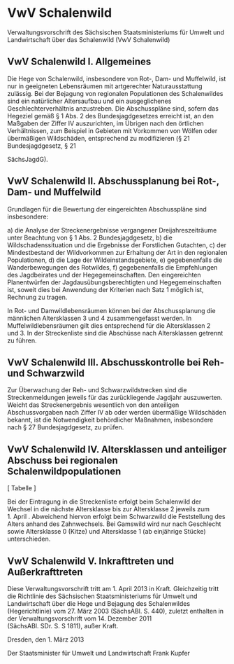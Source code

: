 # VwV Schalenwild

Verwaltungsvorschrift des Sächsischen Staatsministeriums für Umwelt und Landwirtschaft über das Schalenwild (VwV Schalenwild)

## VwV Schalenwild I. Allgemeines

Die Hege von Schalenwild, insbesondere von Rot-, Dam- und Muffelwild, ist nur in geeigneten Lebensräumen mit artgerechter Naturausstattung zulässig. Bei der Bejagung von regionalen Populationen des Schalenwildes sind ein natürlicher Altersaufbau und ein ausgeglichenes Geschlechterverhältnis anzustreben. Die Abschusspläne sind, sofern das Hegeziel gemäß § 1 Abs. 2 des 
          Bundesjagdgesetzes
 erreicht ist, an den Maßgaben der Ziffer IV auszurichten, im Übrigen nach den örtlichen Verhältnissen, zum Beispiel in Gebieten mit Vorkommen von Wölfen oder übermäßigen Wildschäden, entsprechend zu modifizieren (§ 21 
            Bundesjagdgesetz, § 21 
          

SächsJagdG).


## VwV Schalenwild II. Abschussplanung bei Rot-, Dam- und Muffelwild

Grundlagen für die Bewertung der eingereichten Abschusspläne sind insbesondere:

a) die Analyse der Streckenergebnisse vergangener Dreijahreszeiträume unter Beachtung von § 1 Abs. 2 
            Bundesjagdgesetz, b) die Wildschadenssituation und die Ergebnisse der Forstlichen Gutachten, c) der Mindestbestand der Wildvorkommen zur Erhaltung der Art in den regionalen Populationen, d) die Lage der Wildeinstandsgebiete, e) gegebenenfalls die Wanderbewegungen des Rotwildes, f) gegebenenfalls die Empfehlungen des Jagdbeirates und der Hegegemeinschaften. Den eingereichten Planentwürfen der Jagdausübungsberechtigten und Hegegemeinschaften ist, soweit dies bei Anwendung der Kriterien nach Satz 1 möglich ist, Rechnung zu tragen.

In Rot- und Damwildlebensräumen können bei der Abschussplanung die männlichen Altersklassen 3 und 4 zusammengefasst werden. In Muffelwildlebensräumen gilt dies entsprechend für die Altersklassen 2 und 3. In der Streckenliste sind die Abschüsse nach Altersklassen getrennt zu führen.


## VwV Schalenwild III. Abschusskontrolle bei Reh- und Schwarzwild

Zur Überwachung der Reh- und Schwarzwildstrecken sind die Streckenmeldungen jeweils für das zurückliegende Jagdjahr auszuwerten. Weicht das Streckenergebnis wesentlich von den anteiligen Abschussvorgaben nach Ziffer IV ab oder werden übermäßige Wildschäden bekannt, ist die Notwendigkeit behördlicher Maßnahmen, insbesondere nach § 27 
          Bundesjagdgesetz, zu prüfen.


## VwV Schalenwild IV. Altersklassen und anteiliger Abschuss bei regionalen Schalenwildpopulationen

[ 
        Tabelle ]

Bei der Eintragung in die Streckenliste erfolgt beim Schalenwild der Wechsel in die nächste Altersklasse bis zur Altersklasse 2 jeweils zum 1. April . Abweichend hiervon erfolgt beim Schwarzwild die Feststellung des Alters anhand des Zahnwechsels. Bei Gamswild wird nur nach Geschlecht sowie Altersklasse 0 (Kitze) und Altersklasse 1 (ab einjährige Stücke) unterschieden.


## VwV Schalenwild V. Inkrafttreten und Außerkrafttreten

Diese Verwaltungsvorschrift tritt am 1. April 2013 in Kraft. Gleichzeitig tritt die Richtlinie des Sächsischen Staatsministeriums für Umwelt und Landwirtschaft über die Hege und Bejagung des Schalenwildes (Hegerichtlinie) vom 27. März 2003 (SächsABl. S. 440), zuletzt enthalten in der Verwaltungsvorschrift vom 14. Dezember 2011 (SächsABl. SDr. S. S 1811), außer Kraft.

Dresden, den 1. März 2013

Der Staatsminister für Umwelt und Landwirtschaft 
           Frank Kupfer

